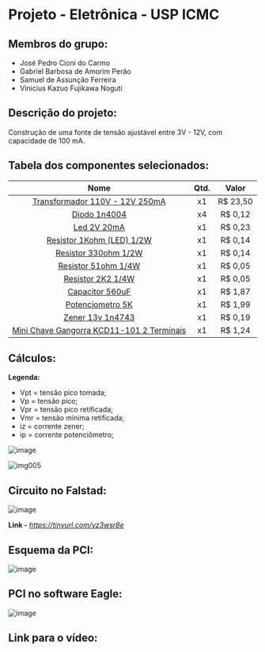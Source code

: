 # Projeto - Eletrônica - USP ICMC

## Membros do grupo:
- José Pedro Cioni do Carmo
- Gabriel Barbosa de Amorim Perão
- Samuel de Assunção Ferreira
- Vinicius Kazuo Fujikawa Noguti

## Descrição do projeto:

Construção de uma fonte de tensão ajustável entre 3V - 12V, com capacidade de 100 mA.

## Tabela dos componentes selecionados:

|         Nome         |  Qtd.  | Valor 
|    :------------:    | :----: | :---: 
|  [Transformador 110V - 12V 250mA](https://www.baudaeletronica.com.br/transformador-trafo-12v-12v-250ma-110-220vac.html?gclid=CjwKCAjw3MSHBhB3EiwAxcaEu-Gvu3ycGEDWf1lw1l1Xm6YP5OQO3iAD2MJECf8KB7pcl0acRqIdwxoCq7kQAvD_BwE)  |  x1  | R$ 23,50 
| [Diodo 1n4004](https://www.baudaeletronica.com.br/diodo-1n4004.html?gclid=CjwKCAjwruSHBhAtEiwA_qCppndv36AuoIXKARN8I7XneVG0b25CzYq9j8NZYvH55Gag9yvGRY26VRoCmB0QAvD_BwE) | x4 | R$ 0,12 
| [Led 2V 20mA](https://www.baudaeletronica.com.br/led-difuso-5mm-vermelho.html?gclid=CjwKCAjwruSHBhAtEiwA_qCppvuk4gLrMSxYp-S_vRtCbcZr4FHsaU8YRtyDJPo7h8ZRhNy417wZQxoCm4IQAvD_BwE) | x1 | R$ 0,23 
| [Resistor 1Kohm (LED) 1/2W](https://www.baudaeletronica.com.br/resistor-1k0-1-2w.html) | x1 | R$ 0,14 
| [Resistor 330ohm 1/2W](https://www.baudaeletronica.com.br/resistor-330r-1-2w.html) | x1 | R$ 0,14
| [Resistor 51ohm 1/4W](https://www.baudaeletronica.com.br/resistor-51r-5-1-4w.html) | x1 | R$ 0,05
| [Resistor 2K2 1/4W](https://www.baudaeletronica.com.br/resistor-2k2-5-1-4w.html) | x1 | R$ 0,05
| [Capacitor 560uF](https://www.moduloeletronica.com.br/produto/capacitor-eletrolitico-radial-560uf-25v-b41858c5567m-10x16mm-105-graus-tdkepcos/4822881) | x1 | R$ 1,87
| [Potenciometro 5K](https://www.baudaeletronica.com.br/potenciometro-linear-de-5k-5000.html) | x1 | R$ 1,99
| [Zener 13v 1n4743](https://www.baudaeletronica.com.br/diodo-zener-1n4743-13v-1w.html) | x1 | R$ 0,19
| [Mini Chave Gangorra KCD11-101 2 Terminais](https://www.baudaeletronica.com.br/mini-chave-gangorra-kcd11-101-2-terminais-preta.html) | x1 | R$ 1,24
## Cálculos:

**Legenda:**
- Vpt = tensão pico tomada;
- Vp  = tensão pico;
- Vpr = tensão pico retificada;
- Vmr = tensão mínima retificada;
- iz  = corrente zener;
- ip  = corrente potenciômetro;


![image](https://user-images.githubusercontent.com/68524831/126843372-3bc614a7-7b86-43a3-957e-203ca1d2b954.png)

![img005](https://user-images.githubusercontent.com/68524831/126842762-de6e8936-d036-4a4d-9e59-e9354c650dba.jpg)


## Circuito no Falstad:

![image](https://user-images.githubusercontent.com/68524831/126844502-e1482938-8276-4d20-bc8b-ae50bcfe41cf.png)

**Link -** *https://tinyurl.com/yz3wsr8e*

## Esquema da PCI:

![image](https://user-images.githubusercontent.com/68524831/126845399-f9486a60-2228-44d2-bc05-4606e03df156.png)

## PCI no software Eagle:

![image](https://user-images.githubusercontent.com/68524831/126845412-b4dcb036-c22b-46c2-aa82-167facbe81ad.png)

## Link para o vídeo:
